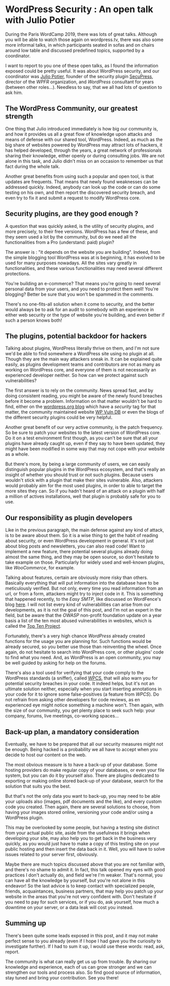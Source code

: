 # WordPress Security : An open talk with Julio Potier

During the Paris WordCamp 2019, there was lots of great talks. Although you will be able to watch those again on wordpress.tv, there was also some more informal talks, in which participants seated in sofas and on chairs around low table and discussed predefined topics, supported by a coordinator.

I want to report to you one of these open talks, as I found the information exposed could be pretty useful. It was about WordPress security, and our coordinator was [Julio Potier](https://profiles.wordpress.org/juliobox/), founder of the security plugin [SecuPress](http://secupress.pro/), director of the *WPFR* organization, and *WordPress* consultant for years (between other roles...). Needless to say, that we all had lots of question to ask him.

## The WordPress Community, our greatest strength

One thing that Julio introduced immediately is how big our community is, and how it provides us all a great flow of knowledge upon attacks and means of defense with our shared tool, WordPress. Indeed, as much as the big share of websites powered by WordPress may attract lots of hackers, it has helped developed, through the years, a great network of professionals sharing their knowledge, either openly or during consulting jobs. We are not alone in this task, and Julio didn't miss on an occasion to remember us that fact during the whole talk.

Another great benefits from using such a popular and open tool, is that updates are frequents. That means that newly found weaknesses can be addressed quickly. Indeed, anybody can look up the code or can do some testing on his own, and then report the discovered security breach, and even try to fix it and submit a request to modify WordPress core.

## Security plugins, are they good enough ?

A question that was quickly asked, is the utility of security plugins, and more precisely, to their free versions. WordPress has a few of these, and they seem used a lot by the community, but do we need all the  functionalities from a Pro (understand: paid) plugin?

The answer is : "it depends on the website you are building". Indeed, from the simple blogging tool WordPress was at is beginning, it has evolved to be used for many purposes nowadays. All the sites vary greatly in functionalities, and these various functionalities may need several different protections.

You're building an e-commerce? That means you're going to need several personal data from your users, and you need to protect them well! You're blogging? Better be sure that you won't be spammed in the comments.

There's no one-fits-all solution when it come to security, and the better would always be to ask for an audit to somebody with an experience in either web security or the type of website you're building, and even better if such a person knows both! 

## The plugins, potential backdoor for hackers

Talking about plugins, WordPress literally thrive on them, and I'm not sure we'd be able to find somewhere a WordPress site using no plugin at all. Though they are the main way attackers sneak in. It can be explained quite easily, as plugins development teams and contributors are not as many as working on WordPress core, and everyone of them is not necessarily an experienced developer neither. So how can we protect against such vulnerabilities?

The first answer is to rely on the community. News spread fast, and by doing consistent reading, you might be aware of the newly found breaches before it become a problem. Information on that matter wouldn't be hard to find, either on the [wordpress.org blog](https://wordpress.org/news/category/security/) which have a *security* tag for that matter, the community maintained website [WP Vuln DB](https://wpvulndb.com/) or even the blogs of the different security plugins could be very helpful.

Another great benefit of our very active community, is the patch frequency. So be sure to patch your websites to the latest version of WordPress core. Do it on a test environment first though, as you can't be sure that all your plugins have already caught up, even if they say to have been updated, they might have been modified in some way that may not cope with your website as a whole.

But there's more, by being a large community of users, we can easily distinguish popular plugins in the WordPress ecosystem, and that's really an insight of whether you should trust or not such plugins. Because users wouldn't stick with a plugin that make their sites vulnerable. Also, attackers would probably aim for the most used plugins, in order to able to target the more sites they can. So if you hadn't heard of an attack on a plugin with half a million of actives installations, well that plugin is probably safe for you to use.

## Our responsibility as plugin developers

Like in the previous paragraph, the main defense against any kind of attack, is to be aware about them. So it is a wise thing to get the habit of reading about security, or even WordPress development in general. It's not just about blog posts and newsletters, you can also read code! Want to implement a new feature, there potential several plugins already doing almost the same thing, and they may be open source, so don't hesitate to take example on those. Particularly for widely used and well-known plugins, like *WooCommerce*, for example.

Talking about features, certain are obviously more risky than others. Basically everything that will put information into the database have to be meticulously verified. But not only, every time you read information from an url, or from a form, attackers might try to inject code in it. This is something that happened recently, to the *Easy SMTP*, like discussed on WordFence's blog [here](https://www.wordfence.com/blog/2019/03/hackers-abusing-recently-patched-vulnerability-in-easy-wp-smtp-plugin/). I will not list every kind of vulnerabilities can arise from our developments, as it is not the goal of this post, and I'm not an expert in the field, but be aware that the *OWASP* non-profit foundation update on a year basis a list of the ten most abused vulnerabilities in websites, which is called the [Top Ten Project](https://www.wordfence.com/blog/2019/03/hackers-abusing-recently-patched-vulnerability-in-easy-wp-smtp-plugin/).

Fortunately, there's a very high chance *WordPress* already created functions for the usage you are planning for. Such functions would be already secured, so you better use those than reinventing the wheel. Once again, do not hesitate to search into WordPress core, or other plugins' code to find what you need. And, as WordPress is an open community, you may be well guided by asking for help on the forums.

There's also a tool used for verifying that your code comply to the WordPress standards (a sniffer), called [WPCS](https://packagist.org/packages/wp-coding-standards/wpcs#user-content-introduction), that will also warn you for potential security breaches in your code. It indeed helps, but it's not an ultimate solution neither, especially when you start inserting annotations in your code for it to ignore some false-positives (a feature from *WPCS*). Do not refrain from asking other developers for code reviews, as en experienced eye might notice something a machine won't. Then again, with the size of our community, you get plenty place to seek such help: your company, forums, live meetings, co-working spaces...

## Back-up plan, a mandatory consideration

Eventually, we have to be prepared that all our security measures might not be enough. Being hacked is a probability we all have to accept when you decide to host our content on the web. 

The most obvious measure is to have a back-up of your database. Some hosting providers do make regular copy of your databases, or even your file system, but you can do it by yourself also. There are plugins dedicated to exporting or making online stored back-up of your database, search for the solution that suits you the best.

But that's not the only data you want to back-up, you may need to be able your uploads also (images, pdf documents and the like), and every custom code you created. Then again, there are several solutions to choose, from having your images stored online, versioning your code and/or using a WordPress plugin.

This may be overlooked by some people, but having a testing site distinct from your actual public site, aside from the usefulness it brings when developing your site, may also help you to get back in the business very quickly, as you would just have to make a copy of this testing site on your public hosting and then insert the data back in it. Well, you will have to solve issues related to your server first, obviously.

Maybe there are much topics discussed above that you are not familiar with, and there's no shame to admit it. In fact, this talk opened my eyes with good practices I don't actually do, and field we're I'm weaker. That's normal, you can have all the knowledge by yourself, but you're not alone in this endeavor! So the last advice is to keep contact with specialized people, friends, acquaintances, business partners, that may help you patch up your website in the areas that you're not very confident with. Don't hesitate if you need to pay for such services, or if you do, ask yourself, how much a downtime on your server, or a data leak will cost you instead.

## Summing up

There's been quite some leads exposed in this post, and it may not make perfect sense to you already (even if I hope I had gave you the curiosity to investigate further). If I had to sum it up, I would use these words: read, ask, report. 

The community is what can really get us up from trouble. By sharing our knowledge and experience, each of us can grow stronger and we can strengthen our tools and process also. So find good source of information, stay tuned and bring your contribution. See you there! 